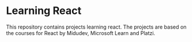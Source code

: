 # Learning React

This repository contains projects learning react. The projects are based on the courses for React by Midudev, Microsoft Learn and Platzi.
